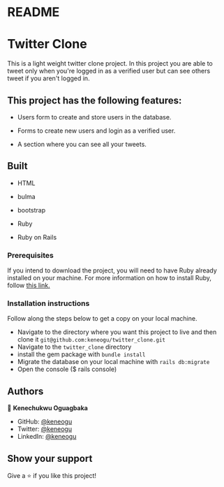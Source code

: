 # README


# Twitter Clone

This is a light weight twitter clone project. In this project you are able to tweet only when you're logged in as a verified user but can see others tweet if you aren't logged in.


## This project has the following features:

- Users form to create and store users in the database.

- Forms to create new users and login as a verified user.

- A section where you can see all your tweets.

## Built 

- HTML

- bulma

- bootstrap

- Ruby

- Ruby on Rails

### Prerequisites

If you intend to download the project, you will need to have Ruby already installed on your machine. For more information on how to install Ruby, follow [this link.](https://www.ruby-lang.org/en/downloads/)

### Installation instructions

Follow along the steps below to get a copy on your local machine.

- Navigate to the directory where you want this project to live and then clone it `git@github.com:keneogu/twitter_clone.git`
- Navigate to the `twitter_clone` directory
- install the gem package with `bundle install`
- Migrate the database on your local machine with `rails db:migrate`
- Open the console ($ rails console)

## Authors

👤 **Kenechukwu Oguagbaka**

- GitHub: [@keneogu](https://github.com/keneogu)
- Twitter: [@keneogu](https://twitter.com/keneogu)
- LinkedIn: [@keneogu](https://www.linkedin.com/in/kene-ogu)

## Show your support

Give a ⭐️ if you like this project!